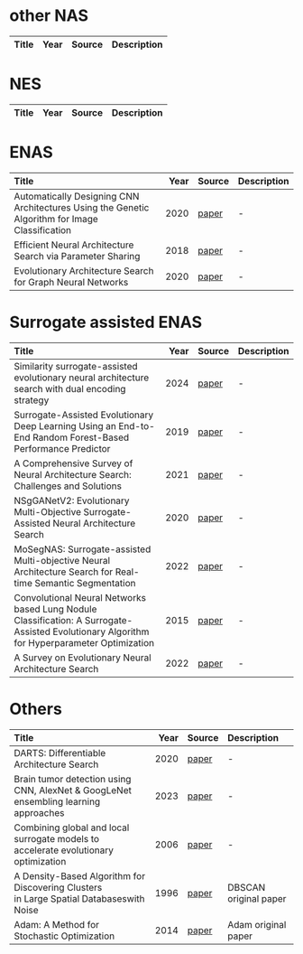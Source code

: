 # other NAS
| Title | Year | Source | Description |
| :---- | ---: | :----- | :---------- |


# NES
| Title | Year | Source | Description |
| :---- | ---: | :----- | :---------- |

# ENAS
| Title                                                                                            | Year | Source                                                                         | Description |
| :----------------------------------------------------------------------------------------------- | ---: | :----------------------------------------------------------------------------- | :---------- |
| Automatically Designing CNN  Architectures Using the Genetic  Algorithm for Image Classification | 2020 | [paper](https://ieeexplore.ieee.org/abstract/document/9075201/authors#authors) | -           |
| Efficient Neural Architecture Search via Parameter Sharing                                       | 2018 | [paper](https://arxiv.org/pdf/1802.03268)                                      | -           |
| Evolutionary Architecture Search for Graph Neural Networks                                       | 2020 | [paper](https://arxiv.org/pdf/2009.10199)                                      | -           |


# Surrogate assisted ENAS

| Title                                                                                                                                       | Year | Source                                                                             | Description |
| :------------------------------------------------------------------------------------------------------------------------------------------ | ---: | :--------------------------------------------------------------------------------- | :---------- |
| Similarity surrogate-assisted evolutionary neural architecture search with dual encoding strategy                                           | 2024 | [paper](https://www.aimspress.com/aimspress-data/era/2024/2/PDF/era-32-02-050.pdf) | -           |
| Surrogate-Assisted Evolutionary Deep Learning Using an End-to-End Random Forest-Based Performance Predictor                                 | 2019 | [paper](https://ieeexplore.ieee.org/abstract/document/8744404)                     | -           |
| A Comprehensive Survey of Neural Architecture Search: Challenges and Solutions                                                              | 2021 | [paper](https://arxiv.org/pdf/2006.02903)                                          | -           |
| NSgGANetV2: Evolutionary Multi-Objective Surrogate-Assisted Neural Architecture Search                                                      | 2020 | [paper](https://arxiv.org/pdf/2007.10396)                                          | -           |
| MoSegNAS: Surrogate-assisted Multi-objective Neural Architecture Search for Real-time Semantic Segmentation                                 | 2022 | [paper](https://arxiv.org/pdf/2208.06820)                                          | -           |
| Convolutional Neural Networks based Lung Nodule Classification: A Surrogate-Assisted Evolutionary Algorithm for Hyperparameter Optimization | 2015 | [paper](https://shiruipan.github.io/publication/tevc-21-zhang/tevc-21-zhang.pdf)   | -           |
| A Survey on Evolutionary Neural Architecture Search                                                                                         | 2022 | [paper](https://arxiv.org/pdf/2008.10937)                                          | -           |

# Others

| Title                                                                                      | Year | Source                                                                                                                                                                                   | Description           |
| :----------------------------------------------------------------------------------------- | ---: | :--------------------------------------------------------------------------------------------------------------------------------------------------------------------------------------- | :-------------------- |
| DARTS: Differentiable Architecture Search                                                  | 2020 | [paper](https://arxiv.org/abs/1806.09055)                                                                                                                                                | -                     |
| Brain tumor detection using CNN, AlexNet & GoogLeNet ensembling learning approaches        | 2023 | [paper](https://www.researchgate.net/publication/369308467_Brain_tumor_detection_using_CNN_AlexNet_GoogLeNet_ensembling_learning_approaches)                                             | -                     |
| Combining global and local surrogate models to accelerate evolutionary optimization        | 2006 | [paper](https://www.researchgate.net/publication/3421747_Combining_global_and_local_surrogate_models_to_accelerate_evolutionary_optimization_IEEE_Trans_Syst_Man_Cybern_Part_C_Appl_Rev) | -                     |
| A Density-Based Algorithm for Discovering Clusters<br>in Large Spatial Databaseswith Noise | 1996 | [paper](https://cdn.aaai.org/KDD/1996/KDD96-037.pdf)                                                                                                                                     | DBSCAN original paper |
| Adam: A Method for Stochastic Optimization                                                 | 2014 | [paper](https://arxiv.org/abs/1412.6980)                                                                                                                                                 | Adam original paper   |

